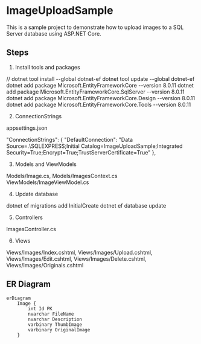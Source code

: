 # ImageUploadSample

This is a sample project to demonstrate how to upload images to a SQL Server database using ASP.NET Core.

## Steps

1. Install tools and packages

// dotnet tool install --global dotnet-ef
dotnet tool update --global dotnet-ef
dotnet add package Microsoft.EntityFrameworkCore --version 8.0.11
dotnet add package Microsoft.EntityFrameworkCore.SqlServer --version 8.0.11
dotnet add package Microsoft.EntityFrameworkCore.Design --version 8.0.11
dotnet add package Microsoft.EntityFrameworkCore.Tools --version 8.0.11

2. ConnectionStrings

appsettings.json

  "ConnectionStrings": {
    "DefaultConnection": "Data Source=.\\SQLEXPRESS;Initial Catalog=ImageUploadSample;Integrated Security=True;Encrypt=True;TrustServerCertificate=True"
  },

3. Models and ViewModels

Models/Image.cs, Models/ImagesContext.cs
ViewModels/ImageViewModel.cs

4. Update database

dotnet ef migrations add InitialCreate
dotnet ef database update

5. Controllers

ImagesController.cs

6. Views

Views/Images/Index.cshtml, Views/Images/Upload.cshtml, Views/Images/Edit.cshtml, Views/Images/Delete.cshtml, Views/Images/Originals.cshtml

## ER Diagram

```mermaid
erDiagram
    Image {
        int Id PK
        nvarchar FileName
        nvarchar Description
        varbinary ThumbImage
        varbinary OriginalImage
    }
```
